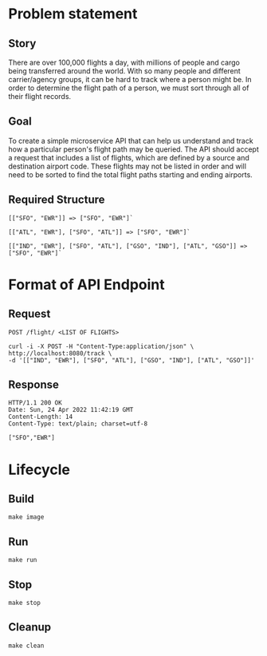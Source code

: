# Problem statement

## Story

There are over 100,000 flights a day, with millions of people and cargo being transferred
around the world. With so many people and different carrier/agency groups, it can be hard to
track where a person might be. In order to determine the flight path of a person, we must sort
through all of their flight records.

## Goal

To create a simple microservice API that can help us understand and track how a
particular person's flight path may be queried. The API should accept a request that includes a
list of flights, which are defined by a source and destination airport code. These flights may not
be listed in order and will need to be sorted to find the total flight paths starting and ending
airports.

## Required Structure

    [["SFO", "EWR"]] => ["SFO", "EWR"]`
    
    [["ATL", "EWR"], ["SFO", "ATL"]] => ["SFO", "EWR"]`
    
    [["IND", "EWR"], ["SFO", "ATL"], ["GSO", "IND"], ["ATL", "GSO"]] => ["SFO", "EWR"]`
    

# Format of API Endpoint

## Request

`POST /flight/ <LIST OF FLIGHTS>`

    curl -i -X POST -H "Content-Type:application/json" \
    http://localhost:8080/track \
    -d '[["IND", "EWR"], ["SFO", "ATL"], ["GSO", "IND"], ["ATL", "GSO"]]'

## Response
    
    HTTP/1.1 200 OK
    Date: Sun, 24 Apr 2022 11:42:19 GMT
    Content-Length: 14
    Content-Type: text/plain; charset=utf-8

    ["SFO","EWR"]


# Lifecycle

## Build

    make image


## Run 

    make run


## Stop

    make stop


## Cleanup

    make clean


